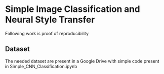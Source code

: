 # Simple Image Classification and Neural Style Transfer

Following work is proof of reproducibility 

## Dataset
The needed dataset are present in a Google Drive with simple code present in Simple_CNN_Classification.ipynb

